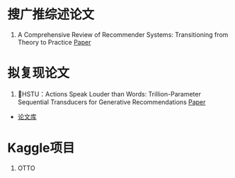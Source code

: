 # 搜广推综述论文
1. A Comprehensive Review of Recommender Systems: Transitioning from Theory to Practice [Paper](https://arxiv.org/abs/2407.13699)


# 拟复现论文
1. 🔔HSTU：Actions Speak Louder than Words: Trillion-Parameter Sequential Transducers for Generative Recommendations [Paper](https://proceedings.mlr.press/v235/zhai24a.html)

* [论文库](https://github.com/guyulongcs/Awesome-Deep-Reinforcement-Learning-Papers-for-Search-Recommendation-Advertising)
# Kaggle项目
1. OTTO 
